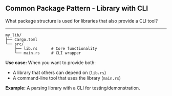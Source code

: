 ## Common Package Pattern - Library with CLI

What package structure is used for libraries that also provide a CLI tool?

---

```
my_lib/
├── Cargo.toml
└── src/
    ├── lib.rs      # Core functionality
    └── main.rs     # CLI wrapper
```

**Use case:** When you want to provide both:
- A library that others can depend on (`lib.rs`)
- A command-line tool that uses the library (`main.rs`)

**Example:** A parsing library with a CLI for testing/demonstration.

